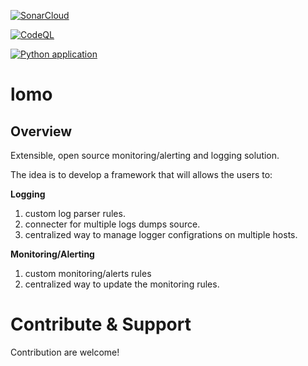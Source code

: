 [![SonarCloud](https://sonarcloud.io/images/project_badges/sonarcloud-white.svg)](https://sonarcloud.io/summary/new_code?id=aliartiza75_lomo)

[![CodeQL](https://github.com/aliartiza75/lomo/actions/workflows/codeql-analysis.yml/badge.svg)](https://github.com/aliartiza75/lomo/actions/workflows/codeql-analysis.yml)

[![Python application](https://github.com/aliartiza75/lomo/actions/workflows/python-app.yml/badge.svg)](https://github.com/aliartiza75/lomo/actions/workflows/python-app.yml)

# lomo

## Overview
Extensible, open source monitoring/alerting and logging solution. 

The idea is to develop a framework that will allows the users to:


**Logging**
1. custom log parser rules.
2. connecter for multiple logs dumps source.
3. centralized way to manage logger configrations on multiple hosts.



**Monitoring/Alerting**
1. custom monitoring/alerts rules
2. centralized way to update the monitoring rules.




# Contribute & Support
Contribution are welcome!
